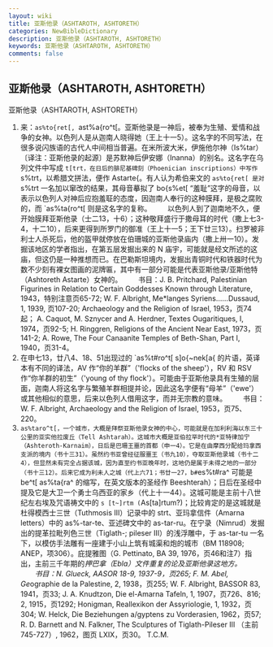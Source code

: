 ```yaml
---
layout: wiki
title: 亚斯他录（ASHTAROTH, ASHTORETH）
categories: NewBibleDictionary
description: 亚斯他录（ASHTAROTH, ASHTORETH）
keywords: 亚斯他录（ASHTAROTH, ASHTORETH）
comments: false
---
```


## 亚斯他录（ASHTAROTH, ASHTORETH）



亚斯他录（ASHTAROTH, ASHTORETH）
1. 来：`as%to{ret[, `ast%a{ro^t[。亚斯他录是一神后，被奉为生殖、爱情和战争的女神。以色列人是从迦南人晓得她（王上十一5）。这名字的不同写法，在很多说闪族语的古代人中间相当普遍。在米所波大米，伊施他尔神（Is%tar）〔译注：亚斯他录的起源〕是苏默神后伊安娜（Inanna）的别名。这名字在乌列文件中写成 `t[trt，在日后的腓尼基碑刻（Phoenician inscriptions）中写作 `s%trt，以希腊文拼法，便作 Astarte{。有人认为希伯来文的 `as%to{ret[ 是对 `s%trt 一名加以窜改的结果，其母音摹拟了
bo{s%et[ “羞耻”这字的母音，以表示以色列人对神后应抱羞聇的态度，因迦南人奉行的这种膜拜，是极之腐败的，而 `as%ta{ro^t[ 则是这名字的复称。
 　　以色列人到了迦南地不久，便开始膜拜亚斯他录（士二13，十6）；这种敬拜盛行于撒母耳的时代（撒上七3-4，十二10），后来更得到所罗门的御准（王上十一5；王下廿三13）。扫罗被非利士人杀死后，他的盔甲就停放在伯珊城的亚斯他录庙内（撒上卅一10）。发掘该地区的学者指出，在第五层发掘出来的 N 庙宇，可能就是经文所述的这庙，但这仍是一种推想而已。在巴勒斯坦境内，发掘出青铜时代和铁器时代为数不少刻有裸女图画的泥牌匾，其中有一部分可能是代表亚斯他录/亚斯他特（Ashtoreth Astarte）女神的。
 　　书目：J. B. Pritchard, Palestinian Figurines in Relation to Certain
Goddesses Known through Literature, 1943，特别注意页65-72; W. F. Albright, Me*langes Syriens……Dussaud, 1, 1939, 页107-20; Archaeology and the Religion of Israel, 1953，页74起； A. Caquot, M. Sznycer and
A. Herdner, Textes Ougaritiques, I,
1974，页92-5; H. Ringgren, Religions of
the Ancient Near East, 1973，页141-2; A. Rowe, The Four Canaanite Temples of Beth-Shan, Part I, 1940，页31-4。
2. 在申七13，廿八4、18、51出现过的 `as%t#ro^t[ s]o{~nek[a{ 的片语，英译本有不同的译法，AV 作“你的羊群”（'flocks of the sheep'），RV 和 RSV 作“你羊群的初生”（'young of thy flock'）。可能由于亚斯他录具有生殖的层面，迦南人将这名字与繁殖羊群相提并论，因此这名字便有“母羊”（'ewe'）或其他相似的意思，后来以色列人借用这字，而并无宗教的意味。
　　书目：W. F. Albright, Archaeology and the Religion of Israel,
1953，页75、220。
3. `as%taro^t[，一个城市，大概是拜祭亚斯他录女神的中心，可能就是在加利利海以东三十公里的亚实他拉废丘（Tell Ashtarah）。这城市大概是亚伯拉罕时代的*亚特律加宁（Ashteroth-Karnaim），日后是巴珊王噩的首都（申一4）。它是在由摩西分配给玛拿西支派的境内（书十三31）。虽然约书亚曾经征服噩王（书九10），夺取亚斯他录城（书十二4），但显然未有完全占据该城，因为直至约书亚晚年时，这地仍是属于未得之地的一部分（书十三12）。后来它成为利未人之城（代上六71；书廿一27，b#`es%t#ra^ 可能是
be^t[ as%ta{ra^ 的缩写，在英文版本的圣经作 Beeshterah）；日后在圣经中提及它是大卫一个勇士乌西亚的家乡（代上十一44）。这城可能是主前十八世纪左右埃及咒语祷文中的 `s [t~]rtm
(`As[ta]rtum?)；比较肯定的是这城就是杜得模西士三世（Tuthmosis III）记录中的
strt、亚玛拿信件（Amarna letters）中的
as%-tar-te、亚述碑文中的
as-tar-ru。在宁录（Nimrud）发掘出的提革拉毗列色三世（Tiglath-; pileser III）的浅浮雕中，于
as-tar-tu 一名下，以模仿手法雕有一座建于小山上筑有城渠和炮的城市（BM 118908;
ANEP，项306）。庇提雅图（G. Pettinato, BA 39, 1976，页46和注7）指出，主前三千年期的*押巴拿（Ebla）文件重复的论及亚斯他录这地方。
 　　书目：N. Glueck, AASOR 18-9, 1937-9，页265; F. M. Abel, Ge*ographie de la Palestine, 2, 1938，页255; W. F. Albright, BASSOR 83, 1941，页33; J. A. Knudtzon, Die el-Amarna Tafeln, 1, 1907，页726、816; 2, 1915，页1292; Honigman, Reallexikon der Assyriologie, 1, 1932，页304; W. Helck, Die
Beziehungen a/gyptens zu Vorderasien, 1962，页57; R. D. Barnett and N. Falkner,
The Sculptures of Tiglath-Pileser III （主前745-727）, 1962，图页 LXIX，页30。
T.C.M.



